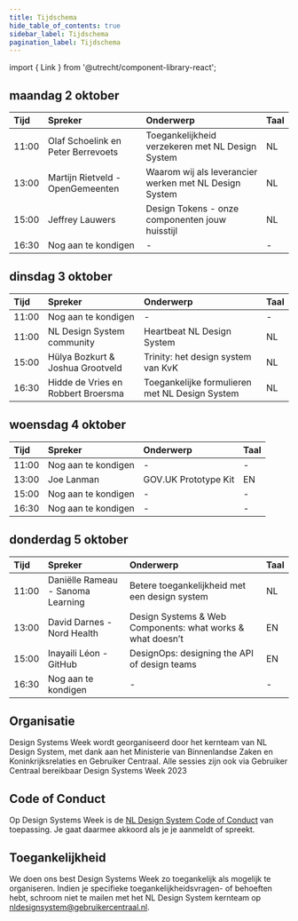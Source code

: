 ```yaml
---
title: Tijdschema
hide_table_of_contents: true
sidebar_label: Tijdschema
pagination_label: Tijdschema
---
```


import { Link } from '@utrecht/component-library-react';

## maandag 2 oktober

| Tijd  | Spreker                            | Onderwerp                                                                                                                                                                  | Taal |
| :---- | :--------------------------------- | :------------------------------------------------------------------------------------------------------------------------------------------------------------------------- | ---- |
| 11:00 | Olaf Schoelink en Peter Berrevoets | <Link href="https://www.gebruikercentraal.nl/agenda/toegankelijkheid-verzekeren-met-nl-design-system/">Toegankelijkheid verzekeren met NL Design System</Link>             | NL   |
| 13:00 | Martijn Rietveld - OpenGemeenten   | <Link href="https://www.gebruikercentraal.nl/agenda/waarom-wij-als-leverancier-werken-met-nl-design-system/">Waarom wij als leverancier werken met NL Design System</Link> | NL   |
| 15:00 | Jeffrey Lauwers                    | <Link href="https://www.gebruikercentraal.nl/agenda/onze-componenten-jouw-huisstijl-over-design-tokens/">Design Tokens - onze componenten jouw huisstijl</Link>            | NL   |
| 16:30 | Nog aan te kondigen                | -                                                                                                                                                                          | -    |

## dinsdag 3 oktober

| Tijd  | Spreker                            | Onderwerp                                                                                                                                                  | Taal |
| :---- | :--------------------------------- | :--------------------------------------------------------------------------------------------------------------------------------------------------------- | ---- |
| 11:00 | Nog aan te kondigen                | -                                                                                                                                                          | -    |
| 11:00 | NL Design System community         | <Link href="https://www.gebruikercentraal.nl/agenda/update-heartbeat-van-het-nl-design-system-3/">Heartbeat NL Design System</Link>                        | NL   |
| 15:00 | Hülya Bozkurt & Joshua Grootveld   | <Link href="https://www.gebruikercentraal.nl/agenda/trinity-het-design-system-van-de-kvk/">Trinity: het design system van KvK</Link>                       | NL   |
| 16:30 | Hidde de Vries en Robbert Broersma | <Link href="https://www.gebruikercentraal.nl/agenda/toegankelijke-formulieren-met-nl-design-system/">Toegankelijke formulieren met NL Design System</Link> | NL   |

## woensdag 4 oktober

| Tijd  | Spreker             | Onderwerp                                                                                                  | Taal |
| :---- | :------------------ | :--------------------------------------------------------------------------------------------------------- | ---- |
| 11:00 | Nog aan te kondigen | -                                                                                                          | -    |
| 13:00 | Joe Lanman          | <Link href="https://www.gebruikercentraal.nl/agenda/the-gov-uk-prototype-kit/">GOV.UK Prototype Kit</Link> | EN   |
| 15:00 | Nog aan te kondigen | -                                                                                                          | -    |
| 16:30 | Nog aan te kondigen | -                                                                                                          | -    |

## donderdag 5 oktober

| Tijd  | Spreker                           | Onderwerp                                                                                                                                                                    | Taal |
| :---- | :-------------------------------- | :--------------------------------------------------------------------------------------------------------------------------------------------------------------------------- | ---- |
| 11:00 | Daniëlle Rameau - Sanoma Learning | <Link href="https://www.gebruikercentraal.nl/agenda/betere-toegankelijkheid-met-een-design-system/">Betere toegankelijkheid met een design system</Link>                     | NL   |
| 13:00 | David Darnes - Nord Health        | <Link href="https://www.gebruikercentraal.nl/agenda/design-systems-web-components-what-works-what-doesnt/">Design Systems & Web Components: what works & what doesn’t</Link> | EN   |
| 15:00 | Inayaili Léon - GitHub            | <Link href="https://www.gebruikercentraal.nl/agenda/designops-designing-the-api-of-design-teams/">DesignOps: designing the API of design teams</Link>                        | EN   |
| 16:30 | Nog aan te kondigen               | -                                                                                                                                                                            | -    |

## Organisatie

Design Systems Week wordt georganiseerd door het kernteam van NL Design System, met dank aan het Ministerie van Binnenlandse Zaken en Koninkrijksrelaties en <Link href="https://www.gebruikercentraal.nl">Gebruiker Centraal</Link>. Alle sessies zijn ook via Gebruiker Centraal bereikbaar <Link href="https://www.gebruikercentraal.nl/design-systems-week/">Design Systems Week 2023</Link>

## Code of Conduct

Op Design Systems Week is de [NL Design System Code of Conduct](https://github.com/nl-design-system/.github/blob/main/CODE_OF_CONDUCT.nl.md) van toepassing. Je gaat daarmee akkoord als je je aanmeldt of spreekt.

## Toegankelijkheid

We doen ons best Design Systems Week zo toegankelijk als mogelijk te organiseren. Indien je specifieke toegankelijkheidsvragen- of behoeften hebt, schroom niet te mailen met het NL Design System kernteam op [nldesignsystem@gebruikercentraal.nl](mailto:nldesignsystem@gebruikercentraal.nl).
